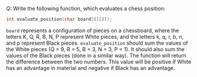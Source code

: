 Q: Write the following function, which evaluates a chess position:

```c
int evaluate_position(char board[8][8]);
```

`board` represents a configuration of pieces on a chessboard, where the letters
K, Q, R, B, N, P represent White pieces, and the letters k, q, r, b, n, and p
represent Black pieces. `evaluate_position` should sum the values of the White
pieces (Q = 9, R = 5, B = 3, N = 3, P = 1). It should also sum the values of the
Black pieces (done in a similar way). The function will return the difference
between the two numbers. This value will be positive if White has an advantage
in material and negative if Black has an advantage.
